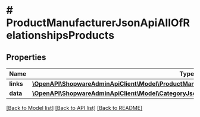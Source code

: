 # # ProductManufacturerJsonApiAllOfRelationshipsProducts

## Properties

Name | Type | Description | Notes
------------ | ------------- | ------------- | -------------
**links** | [**\OpenAPI\ShopwareAdminApiClient\Model\ProductManufacturerJsonApiAllOfRelationshipsProductsLinks**](ProductManufacturerJsonApiAllOfRelationshipsProductsLinks.md) |  | [optional]
**data** | [**\OpenAPI\ShopwareAdminApiClient\Model\CategoryJsonApiAllOfRelationshipsProductsData[]**](CategoryJsonApiAllOfRelationshipsProductsData.md) |  | [optional]

[[Back to Model list]](../../README.md#models) [[Back to API list]](../../README.md#endpoints) [[Back to README]](../../README.md)
